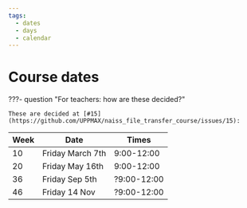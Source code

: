 ```yaml
---
tags:
  - dates
  - days
  - calendar
---
```


# Course dates

???- question "For teachers: how are these decided?"

    These are decided at [#15](https://github.com/UPPMAX/naiss_file_transfer_course/issues/15):

Week|Date            |Times
----|----------------|--------
10  |Friday March 7th|9:00-12:00
20  |Friday May 16th |9:00-12:00
36  |Friday Sep 5th  |?9:00-12:00
46  |Friday 14 Nov   |?9:00-12:00

